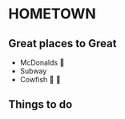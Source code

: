 # HOMETOWN

## Great places to Great
- McDonalds :hamburger:
- Subway
- Cowfish :sushi: :hamburger:

## Things to do

